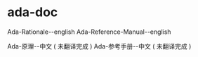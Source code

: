 # ada-doc
Ada-Rationale--english
Ada-Reference-Manual--english

Ada-原理--中文 ( 未翻译完成 )
Ada-参考手册--中文 ( 未翻译完成 )
